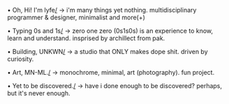 • Oh, Hi! I'm lyfe[/](https://0n1.life)
→ i'm many things yet nothing. multidisciplinary programmer & designer, minimalist and more(+)


• Typing 0s and 1s[/](https://010.software)
→ zero one zero (0s1s0s) is an experience to know, learn and understand.
  insprised by archillect from pak. 


• Building, UNKWN[/](https://kwn.bar)
→ a studio that ONLY makes dope shit. driven by curiosity.


• Art, MN-ML.[/](https://instagram.com/mndashml)
→ monochrome, minimal, art (photography). fun project.


• Yet to be discovered.[/](https://twitter.com/0sx1s)
→ have i done enough to be discovered? perhaps, but it's never enough.

